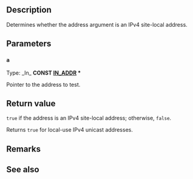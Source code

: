 ## Description

Determines whether the address argument is an IPv4 site-local address.

## Parameters

### `a`

Type: \_In\_ **CONST [IN_ADDR](https://learn.microsoft.com/windows/win32/api/inaddr/ns-inaddr-in_addr) \***

Pointer to the address to test.

## Return value

`true` if the address is an IPv4 site-local address; otherwise, `false`.

Returns `true` for local-use IPv4 unicast addresses.

## Remarks

## See also